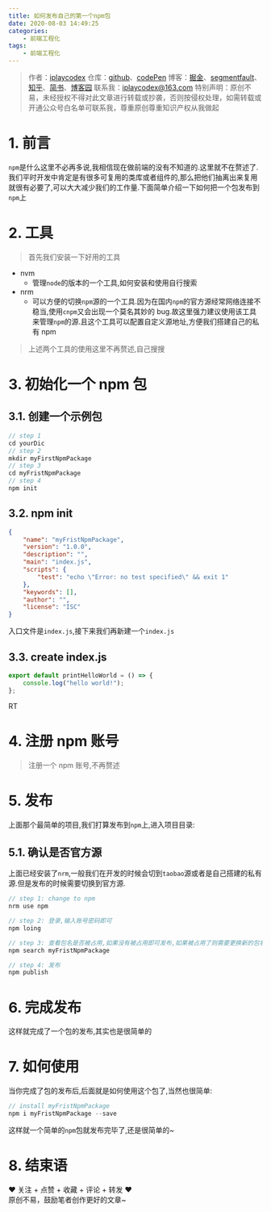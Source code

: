 ```yaml
---
title: 如何发布自己的第一个npm包
date: 2020-08-03 14:49:25
categories:
    - 前端工程化
tags:
    - 前端工程化
---
```


> 作者：[iplaycodex](http://iplaycodex.com)
> 仓库：[github](https://github.com/iplaycodex)、[codePen](https://codepen.io/iplaycodex)
> 博客：[掘金](https://juejin.im/user/3597257774478359)、[segmentfault](https://segmentfault.com/u/iplaycodex)、[知乎](https://www.zhihu.com/people/CallMeAllenLliu)、[简书](https://www.jianshu.com/u/9cd27f169c7e)、[博客园](https://www.cnblogs.com/)
> 联系我：[iplaycodex@163.com](iplaycodex@163.com)
> 特别声明：原创不易，未经授权不得对此文章进行转载或抄袭，否则按侵权处理，如需转载或开通公众号白名单可联系我，尊重原创尊重知识产权从我做起

# 1. 前言

`npm`是什么这里不必再多说,我相信现在做前端的没有不知道的.这里就不在赘述了.
我们平时开发中肯定是有很多可复用的类库或者组件的,那么把他们抽离出来复用就很有必要了,可以大大减少我们的工作量.下面简单介绍一下如何把一个包发布到`npm`上

# 2. 工具

> 首先我们安装一下好用的工具

-   nvm
    -   管理`node`的版本的一个工具,如何安装和使用自行搜索
-   nrm
    -   可以方便的切换`npm`源的一个工具.因为在国内`npm`的官方源经常网络连接不稳当,使用`cnpm`又会出现一个莫名其妙的 bug.故这里强力建议使用该工具来管理`npm`的源.且这个工具可以配置自定义源地址,方便我们搭建自己的私有 npm

> 上述两个工具的使用这里不再赘述,自己搜搜

# 3. 初始化一个 npm 包

## 3.1. 创建一个示例包

```javascript
// step 1
cd yourDic
// step 2
mkdir myFirstNpmPackage
// step 3
cd myFristNpmPackage
// step 4
npm init
```

<!--more-->

## 3.2. npm init

```json
{
    "name": "myFristNpmPackage",
    "version": "1.0.0",
    "description": "",
    "main": "index.js",
    "scripts": {
        "test": "echo \"Error: no test specified\" && exit 1"
    },
    "keywords": [],
    "author": "",
    "license": "ISC"
}
```

入口文件是`index.js`,接下来我们再新建一个`index.js`

## 3.3. create index.js

```js
export default printHelloWorld = () => {
    console.log("hello world!");
};
```

RT

# 4. 注册 npm 账号

> 注册一个 npm 账号,不再赘述

# 5. 发布

上面那个最简单的项目,我们打算发布到`npm`上,进入项目目录:

## 5.1. 确认是否官方源

上面已经安装了`nrm`,一般我们在开发的时候会切到`taobao`源或者是自己搭建的私有源.但是发布的时候需要切换到官方源.

```javascript
// step 1: change to npm
nrm use npm

// step 2: 登录,输入账号密码即可
npm loing

// step 3: 查看包名是否被占用,如果没有被占用即可发布,如果被占用了则需要更换新的包名
npm search myFristNpmPackage

// step 4: 发布
npm publish
```

# 6. 完成发布

这样就完成了一个包的发布,其实也是很简单的

# 7. 如何使用

当你完成了包的发布后,后面就是如何使用这个包了,当然也很简单:

```javascript
// install myFristNpmPackage
npm i myFristNpmPackage --save
```

这样就一个简单的`npm`包就发布完毕了,还是很简单的~

# 8. 结束语

❤️ 关注 + 点赞 + 收藏 + 评论 + 转发 ❤️ <br/>原创不易，鼓励笔者创作更好的文章~
